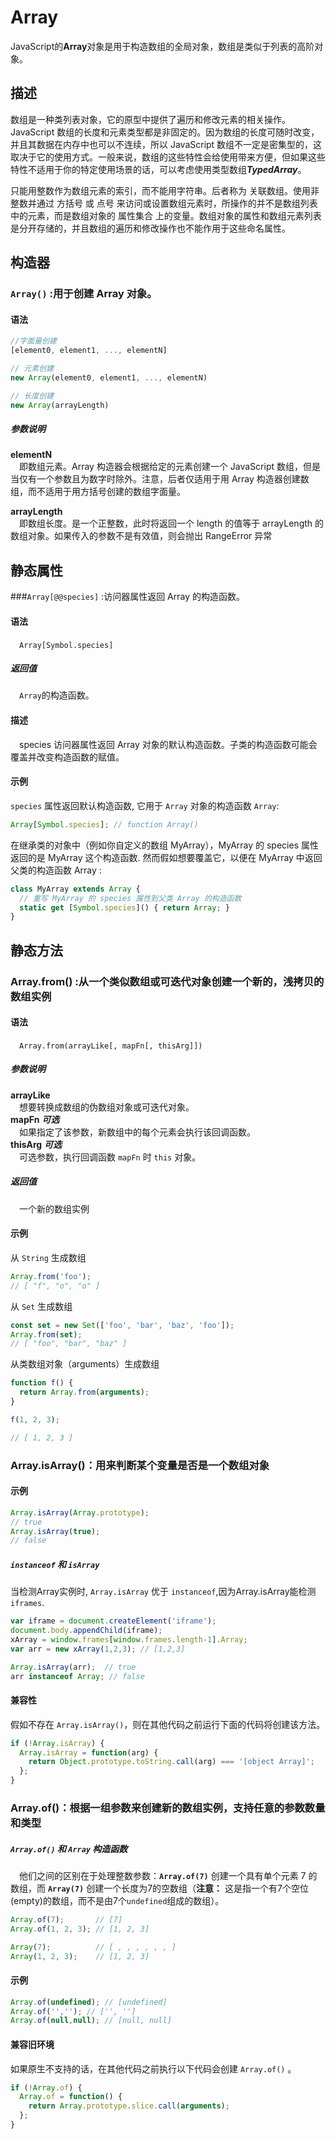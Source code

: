 # **Array**
JavaScript的**Array**对象是用于构造数组的全局对象，数组是类似于列表的高阶对象。
<br>
## 描述
数组是一种类列表对象，它的原型中提供了遍历和修改元素的相关操作。JavaScript 数组的长度和元素类型都是非固定的。因为数组的长度可随时改变，并且其数据在内存中也可以不连续，所以 JavaScript 数组不一定是密集型的，这取决于它的使用方式。一般来说，数组的这些特性会给使用带来方便，但如果这些特性不适用于你的特定使用场景的话，可以考虑使用类型数组***TypedArray***。       
     
只能用整数作为数组元素的索引，而不能用字符串。后者称为 关联数组。使用非整数并通过 方括号 或 点号 来访问或设置数组元素时，所操作的并不是数组列表中的元素，而是数组对象的 属性集合 上的变量。数组对象的属性和数组元素列表是分开存储的，并且数组的遍历和修改操作也不能作用于这些命名属性。

## 构造器
### `Array()` :用于创建 Array 对象。
#### 语法
```JavaScript
//字面量创建
[element0, element1, ..., elementN]

// 元素创建
new Array(element0, element1, ..., elementN)

// 长度创建
new Array(arrayLength)
```
##### 参数说明    
**elementN**     
&#8195;即数组元素。Array 构造器会根据给定的元素创建一个 JavaScript 数组，但是当仅有一个参数且为数字时除外。注意，后者仅适用于用 Array 构造器创建数组，而不适用于用方括号创建的数组字面量。       

**arrayLength**     
&#8195;即数组长度。是一个正整数，此时将返回一个 length 的值等于 arrayLength 的数组对象。如果传入的参数不是有效值，则会抛出 RangeError 异常

## 静态属性    
###`Array[@@species]` :访问器属性返回 Array 的构造函数。    
#### 语法    
&#8195;`Array[Symbol.species]`
##### 返回值   
&#8195;`Array`的构造函数。
#### 描述   
&#8195;species 访问器属性返回 Array 对象的默认构造函数。子类的构造函数可能会覆盖并改变构造函数的赋值。
#### 示例    
`species` 属性返回默认构造函数, 它用于 `Array` 对象的构造函数 `Array`:    
```JavaScript 
Array[Symbol.species]; // function Array()
```
在继承类的对象中（例如你自定义的数组 MyArray），MyArray 的 species 属性返回的是 MyArray 这个构造函数. 然而假如想要覆盖它，以便在 MyArray 中返回父类的构造函数 Array :
```JavaScript
class MyArray extends Array {
  // 重写 MyArray 的 species 属性到父类 Array 的构造函数
  static get [Symbol.species]() { return Array; }
}
```

## 静态方法    
### **Array.from()** :从一个类似数组或可迭代对象创建一个新的，浅拷贝的数组实例   
#### 语法   
&#8195;`Array.from(arrayLike[, mapFn[, thisArg]])`     
##### 参数说明   
**arrayLike**      
&#8195;想要转换成数组的伪数组对象或可迭代对象。     
**mapFn** ***可选***   
&#8195;如果指定了该参数，新数组中的每个元素会执行该回调函数。    
**thisArg** ***可选***   
&#8195;可选参数，执行回调函数 `mapFn` 时 `this` 对象。     
##### 返回值     
&#8195;一个新的数组实例       
#### 示例    
从 `String` 生成数组     
```` JavaScript
Array.from('foo');
// [ "f", "o", "o" ]
````    
从 `Set` 生成数组    
```` JavaScript
const set = new Set(['foo', 'bar', 'baz', 'foo']);
Array.from(set);
// [ "foo", "bar", "baz" ]
````      
从类数组对象（arguments）生成数组     
```` JavaScript
function f() {
  return Array.from(arguments);
}   

f(1, 2, 3);   

// [ 1, 2, 3 ]   
```` 
### **Array.isArray()**：用来判断某个变量是否是一个数组对象      
#### 示例
```` JavaScript
Array.isArray(Array.prototype);
// true
Array.isArray(true);
// false
````
##### `instanceof` 和 `isArray`
当检测Array实例时, `Array.isArray` 优于 `instanceof`,因为Array.isArray能检测`iframes`.
```` JavaScript
var iframe = document.createElement('iframe');
document.body.appendChild(iframe);
xArray = window.frames[window.frames.length-1].Array;
var arr = new xArray(1,2,3); // [1,2,3]

Array.isArray(arr);  // true
arr instanceof Array; // false
````
#### 兼容性   
假如不存在 `Array.isArray()`，则在其他代码之前运行下面的代码将创建该方法。
```` JavaScript
if (!Array.isArray) {
  Array.isArray = function(arg) {
    return Object.prototype.toString.call(arg) === '[object Array]';
  };
}
````
### **Array.of()**：根据一组参数来创建新的数组实例，支持任意的参数数量和类型   
##### **`Array.of()`** 和 **`Array`** 构造函数
&#8195;他们之间的区别在于处理整数参数：**`Array.of(7)`** 创建一个具有单个元素 7 的数组，而 **`Array(7)`** 创建一个长度为7的空数组（**注意：** 这是指一个有7个空位(empty)的数组，而不是由7个`undefined`组成的数组）。

```` JavaScript
Array.of(7);       // [7]
Array.of(1, 2, 3); // [1, 2, 3]

Array(7);          // [ , , , , , , ]
Array(1, 2, 3);    // [1, 2, 3]
````
#### 示例
```` JavaScript
Array.of(undefined); // [undefined]
Array.of('',''); // ['', '']
Array.of(null,null); // [null, null]
````
#### 兼容旧环境    
如果原生不支持的话，在其他代码之前执行以下代码会创建 `Array.of()` 。
```` JavaScript
if (!Array.of) {
  Array.of = function() {
    return Array.prototype.slice.call(arguments);
  };
}
````
